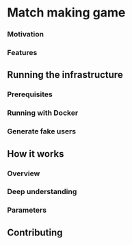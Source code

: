 # Match making game

### Motivation

### Features

## Running the infrastructure
### Prerequisites
### Running with Docker
### Generate fake users

## How it works
### Overview
### Deep understanding
### Parameters

## Contributing
